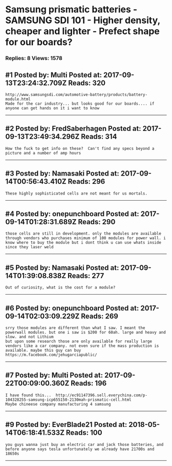 # Samsung prismatic batteries - SAMSUNG SDI 101 - Higher density, cheaper and lighter - Prefect shape for our boards?

### Replies: 8 Views: 1578

## \#1 Posted by: Multi Posted at: 2017-09-13T23:24:32.709Z Reads: 320

```
http://www.samsungsdi.com/automotive-battery/products/battery-module.html
Made for the car industry... but looks good for our boards.... if anyone can get hands on it i want to know
```

---
## \#2 Posted by: FredSaberhagen Posted at: 2017-09-13T23:49:34.296Z Reads: 314

```
How the fuck to get info on these?  Can't find any specs beyond a picture and a number of amp hours
```

---
## \#3 Posted by: Namasaki Posted at: 2017-09-14T00:56:43.410Z Reads: 296

```
These highly sophisticated cells are not meant for us mortals.
```

---
## \#4 Posted by: onepunchboard Posted at: 2017-09-14T01:28:31.689Z Reads: 290

```
those cells are still in development. only the modules are available through vendors who purchases minimum of 100 modules for power wall. i know where to buy the module but i dont think u can use whats inside since they laser weld
```

---
## \#5 Posted by: Namasaki Posted at: 2017-09-14T01:39:08.838Z Reads: 277

```
Out of curiosity, what is the cost for a module?
```

---
## \#6 Posted by: onepunchboard Posted at: 2017-09-14T02:03:09.229Z Reads: 269

```
srry those modules are different than what I saw. I meant the powerwall modules. but one i saw is $200 for 60ah. large and heavy and slow. and not Lithium
but upon some research those are only available for really large vendors like a car company. not even sure if the mass production is available. maybe this guy can buy https://m.facebook.com/jehugarciapublic/
```

---
## \#7 Posted by: Multi Posted at: 2017-09-22T00:09:00.360Z Reads: 196

```
I have found this...  http://ec91147396.sell.everychina.com/p-104328255-samsung-icp655150-2130mah-prismatic-cell.html
Maybe chineese company manufacturing 4 samsung
```

---
## \#9 Posted by: EverBlade21 Posted at: 2018-05-14T06:18:41.533Z Reads: 100

```
you guys wanna just buy an electric car and jack those batteries, and before anyone says tesla unfortunately we already have 21700s and 18650s
```

---

